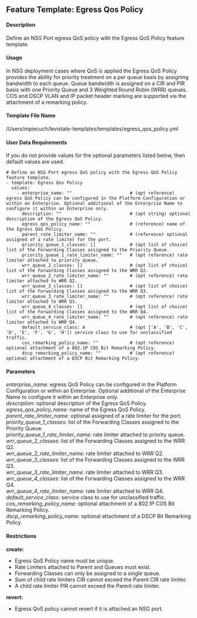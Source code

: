 ## Feature Template: Egress Qos Policy
#### Description
Define an NSG Port egress QoS policy with the Egress QoS Policy feature template.

#### Usage
In NSG deployment cases where QoS is applied the Egress QoS Policy provides the ability for priority treatment on a per queue basis by assigning bandwidth to each queue. Queue bandwidth is assigned on a CIR and PIR basis with one Priority Queue and 3 Weighted Round Robin (WRR) queues. COS and DSCP VLAN and IP packet header marking are supported via the attachment of a remarking policy.

#### Template File Name
/Users/mpiecuch/levistate-templates/templates/egress_qos_policy.yml

#### User Data Requirements
If you do not provide values for the optional parameters listed below, then default values are used.

```
# Define an NSG Port egress QoS policy with the Egress QoS Policy feature template.
- template: Egress Qos Policy
  values:
    - enterprise_name: ""                      # (opt reference) egress QoS Policy can be configured in the Platform Configuration or within an Enterprise. Optional additional of the Enterprise Name to configure it within an Enterprise only.
      description: ""                          # (opt string) optional description of the Egress QoS Policy.
      egress_qos_policy_name: ""               # (reference) name of the Egress QoS Policy.
      parent_rate_limiter_name: ""             # (reference) optional assigned of a rate limiter for the port.
      priority_queue_1_classes: []             # (opt list of choice) list of the Forwarding Classes assigned to the Priority Queue.
      priority_queue_1_rate_limiter_name: ""   # (opt reference) rate limiter attached to priority queue.
      wrr_queue_2_classes: []                  # (opt list of choice) list of the Forwarding Classes assigned to the WRR Q2.
      wrr_queue_2_rate_limiter_name: ""        # (opt reference) rate limiter attached to WRR Q2.
      wrr_queue_3_classes: []                  # (opt list of choice) list of the Forwarding Classes assigned to the WRR Q3.
      wrr_queue_3_rate_limiter_name: ""        # (opt reference) rate limiter attached to WRR Q3.
      wrr_queue_4_classes: []                  # (opt list of choice) list of the Forwarding Classes assigned to the WRR Q4.
      wrr_queue_4_rate_limiter_name: ""        # (opt reference) rate limiter attached to WRR Q4.
      default_service_class: A                 # (opt ['A', 'B', 'C', 'D', 'E', 'F', 'G', 'H']) service class to use for unclassified traffic.
      cos_remarking_policy_name: ""            # (opt reference) optional attachment of a 802.1P COS Bit Remarking Policy.
      dscp_remarking_policy_name: ""           # (opt reference) optional attachment of a DSCP Bit Remarking Policy.

```

#### Parameters
*enterprise_name:* egress QoS Policy can be configured in the Platform Configuration or within an Enterprise. Optional additional of the Enterprise Name to configure it within an Enterprise only.<br>
*description:* optional description of the Egress QoS Policy.<br>
*egress_qos_policy_name:* name of the Egress QoS Policy.<br>
*parent_rate_limiter_name:* optional assigned of a rate limiter for the port.<br>
*priority_queue_1_classes:* list of the Forwarding Classes assigned to the Priority Queue.<br>
*priority_queue_1_rate_limiter_name:* rate limiter attached to priority queue.<br>
*wrr_queue_2_classes:* list of the Forwarding Classes assigned to the WRR Q2.<br>
*wrr_queue_2_rate_limiter_name:* rate limiter attached to WRR Q2.<br>
*wrr_queue_3_classes:* list of the Forwarding Classes assigned to the WRR Q3.<br>
*wrr_queue_3_rate_limiter_name:* rate limiter attached to WRR Q3.<br>
*wrr_queue_4_classes:* list of the Forwarding Classes assigned to the WRR Q4.<br>
*wrr_queue_4_rate_limiter_name:* rate limiter attached to WRR Q4.<br>
*default_service_class:* service class to use for unclassified traffic.<br>
*cos_remarking_policy_name:* optional attachment of a 802.1P COS Bit Remarking Policy.<br>
*dscp_remarking_policy_name:* optional attachment of a DSCP Bit Remarking Policy.<br>


#### Restrictions
**create:**
* Egress QoS Policy name must be unique.
* Rate Limiters attached to Parent and Queues must exist.
* Forwarding Classes can only be assigned to a single queue.
* Sum of child rate limiters CIR cannot exceed the Parent CIR rate limiter.
* A child rate limiter PIR cannot exceed the Parent rate limiter.

**revert:**
* Egress QoS policy cannot revert if it is attached an NSG port.

